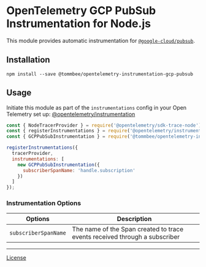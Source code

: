 # OpenTelemetry GCP PubSub Instrumentation for Node.js

This module provides automatic instrumentation for [`@google-cloud/pubsub`](https://github.com/@google-cloud/pubsub).

## Installation

```
npm install --save @tommbee/opentelemetry-instrumentation-gcp-pubsub
```

## Usage
Initiate this module as part of the `instrumentations` config in your Open Telemetry set up: [@opentelemetry/instrumentation](https://github.com/open-telemetry/opentelemetry-js/tree/main/packages/opentelemetry-instrumentation)

```js
const { NodeTracerProvider } = require('@opentelemetry/sdk-trace-node');
const { registerInstrumentations } = require('@opentelemetry/instrumentation');
const { GCPPubSubInstrumentation } = require('@tommbee/opentelemetry-instrumentation-gcp-pubsub');

registerInstrumentations({
  tracerProvider,
  instrumentations: [
    new GCPPubSubInstrumentation({
      subscriberSpanName: 'handle.subscription'
    })
  ]
});
```

### Instrumentation Options

| Options              | Description                                                                |
|----------------------|----------------------------------------------------------------------------|
| `subscriberSpanName` | The name of the Span created to trace events received through a subscriber |

---

[License](LICENSE) 
